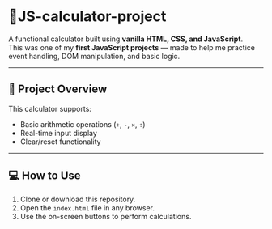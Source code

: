 # 🧮JS-calculator-project
A functional calculator built using **vanilla HTML, CSS, and JavaScript**.  
This was one of my **first JavaScript projects** — made to help me practice event handling, DOM manipulation, and basic logic.

---

## 🧠 Project Overview

This calculator supports:
- Basic arithmetic operations (`+`, `-`, `×`, `÷`)
- Real-time input display
- Clear/reset functionality

---

## 💻 How to Use

1. Clone or download this repository.
2. Open the `index.html` file in any browser.
3. Use the on-screen buttons to perform calculations.
